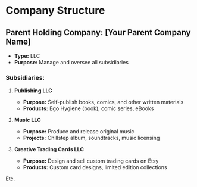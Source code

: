 # Company Structure

## Parent Holding Company: [Your Parent Company Name]
- **Type:** LLC
- **Purpose:** Manage and oversee all subsidiaries

### Subsidiaries:

1. **Publishing LLC**
   - **Purpose:** Self-publish books, comics, and other written materials
   - **Products:** Ego Hygiene (book), comic series, eBooks

2. **Music LLC**
   - **Purpose:** Produce and release original music
   - **Projects:** Chillstep album, soundtracks, music licensing

3. **Creative Trading Cards LLC**
   - **Purpose:** Design and sell custom trading cards on Etsy
   - **Products:** Custom card designs, limited edition collections

Etc.